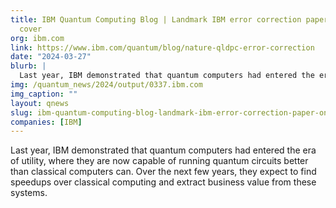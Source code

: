 ```yaml
---
title: IBM Quantum Computing Blog | Landmark IBM error correction paper on Nature
  cover
org: ibm.com
link: https://www.ibm.com/quantum/blog/nature-qldpc-error-correction
date: "2024-03-27"
blurb: |
  Last year, IBM demonstrated that quantum computers had entered the era of utility, where they are now capable of running quantum circuits better than classical computers can. Over the next few years, they expect to find speedups over classical computing and extract business value from these systems.
img: /quantum_news/2024/output/0337.ibm.com
img_caption: ""
layout: qnews
slug: ibm-quantum-computing-blog-landmark-ibm-error-correction-paper-on-nature-cover
companies: [IBM]
---
```


Last year, IBM demonstrated that quantum computers had entered the era of utility, where they are now capable of running quantum circuits better than classical computers can. Over the next few years, they expect to find speedups over classical computing and extract business value from these systems.
